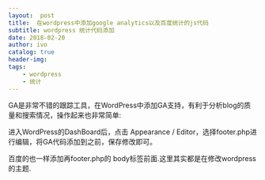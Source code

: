 ```yaml
---
layout:  post
title:  在wordpress中添加google analytics以及百度统计的js代码
subtitle: wordpress 统计代码添加
date: 2018-02-20
author: ivo
catalog: true
header-img:
tags:
    - wordpress
    - 统计
---
```


GA是非常不错的跟踪工具，在WordPress中添加GA支持，有利于分析blog的质量和搜索情况，操作起来也非常简单:

进入WordPress的DashBoard后，点击 Appearance / Editor，选择footer.php进行编辑，将GA代码添加到</body>之前，保存修改即可。

百度的也一样添加再footer.php的 body标签前面.这里其实都是在修改wordpress的主题.
